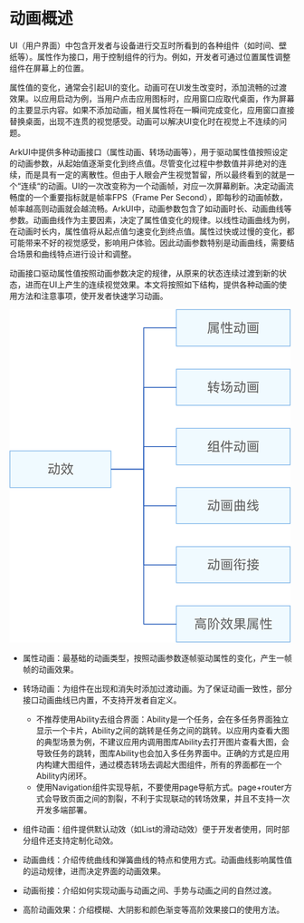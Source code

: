 # 动画概述


UI（用户界面）中包含开发者与设备进行交互时所看到的各种组件（如时间、壁纸等）。属性作为接口，用于控制组件的行为。例如，开发者可通过位置属性调整组件在屏幕上的位置。


属性值的变化，通常会引起UI的变化。动画可在UI发生改变时，添加流畅的过渡效果。以应用启动为例，当用户点击应用图标时，应用窗口应取代桌面，作为屏幕的主要显示内容。如果不添加动画，相关属性将在一瞬间完成变化，应用窗口直接替换桌面，出现不连贯的视觉感受。动画可以解决UI变化时在视觉上不连续的问题。


ArkUI中提供多种动画接口（属性动画、转场动画等），用于驱动属性值按照设定的动画参数，从起始值逐渐变化到终点值。尽管变化过程中参数值并非绝对的连续，而是具有一定的离散性。但由于人眼会产生视觉暂留，所以最终看到的就是一个“连续“的动画。UI的一次改变称为一个动画帧，对应一次屏幕刷新。决定动画流畅度的一个重要指标就是帧率FPS（Frame Per Second），即每秒的动画帧数，帧率越高则动画就会越流畅。ArkUI中，动画参数包含了如动画时长、动画曲线等参数。动画曲线作为主要因素，决定了属性值变化的规律。以线性动画曲线为例，在动画时长内，属性值将从起点值匀速变化到终点值。属性过快或过慢的变化，都可能带来不好的视觉感受，影响用户体验。因此动画参数特别是动画曲线，需要结合场景和曲线特点进行设计和调整。


动画接口驱动属性值按照动画参数决定的规律，从原来的状态连续过渡到新的状态，进而在UI上产生的连续视觉效果。本文将按照如下结构，提供各种动画的使用方法和注意事项，使开发者快速学习动画。


![zh-cn_image_0000001595763076](figures/zh-cn_image_0000001595763076.png)



- 属性动画：最基础的动画类型，按照动画参数逐帧驱动属性的变化，产生一帧帧的动画效果。

- 转场动画：为组件在出现和消失时添加过渡动画。为了保证动画一致性，部分接口动画曲线已内置，不支持开发者自定义。
  - 不推荐使用Ability去组合界面：Ability是一个任务，会在多任务界面独立显示一个卡片，Ability之间的跳转是任务之间的跳转。以应用内查看大图的典型场景为例，不建议应用内调用图库Ability去打开图片查看大图，会导致任务的跳转，图库Ability也会加入多任务界面中。正确的方式是应用内构建大图组件，通过模态转场去调起大图组件，所有的界面都在一个Ability内闭环。
  - 使用Navigation组件实现导航，不要使用page导航方式。page+router方式会导致页面之间的割裂，不利于实现联动的转场效果，并且不支持一次开发多端部署。

- 组件动画：组件提供默认动效（如List的滑动动效）便于开发者使用，同时部分组件还支持定制化动效。

- 动画曲线：介绍传统曲线和弹簧曲线的特点和使用方式。动画曲线影响属性值的运动规律，进而决定界面的动画效果。

- 动画衔接：介绍如何实现动画与动画之间、手势与动画之间的自然过渡。

- 高阶动画效果：介绍模糊、大阴影和颜色渐变等高阶效果接口的使用方法。
